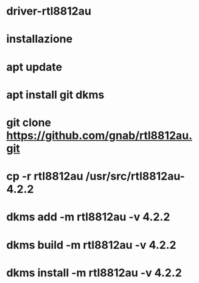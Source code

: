 # driver-rtl8812au

# installazione

# apt update

#  apt install git dkms

# git clone https://github.com/gnab/rtl8812au.git

# cp -r rtl8812au /usr/src/rtl8812au-4.2.2

# dkms add -m rtl8812au -v 4.2.2

# dkms build -m rtl8812au -v 4.2.2

# dkms install -m rtl8812au -v 4.2.2
